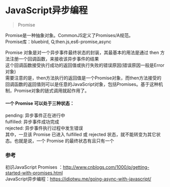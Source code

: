 # JavaScript异步编程   

> Promise   

Promise是一种抽象对象。CommonJS定义了Promises/A规范。   
Promise库：bluebird, Q,then.js,es6-promise,async    

Promise 对象是对一个异步事件最终状态的封装，其最基本的用法是通过 then 方法注册一个回调函数，来接收该异步事件的结果    
这个回调函数接受执行成功的返回值或执行失败的错误原因(错误原因一般是Error对象)    
需要注意的是，then方法执行的返回值是一个Promise对象，而then方法接受的回调函数的返回值则可以是任意的JavaScript对象，包括Promises。基于这种机制，Promise对象的链式调用就起作用了。   

#### 一个 Promise 可以处于三种状态：    
pending: 异步事件正在进行中   
fulfilled: 异步事件成功完成   
rejected: 异步事件执行过程中发生错误   
其中，一旦该 Promise 已进入 fulfilled 或 rejected 状态，就不能转变为其它状态。也就是说，一个 Promise 的最终状态有且只有一个     


### 参考   

初识JavaScript Promises ：http://www.cnblogs.com/1000/p/getting-started-with-promises.html   
JavaScript异步编程：https://idiotwu.me/going-async-with-javascript/   




